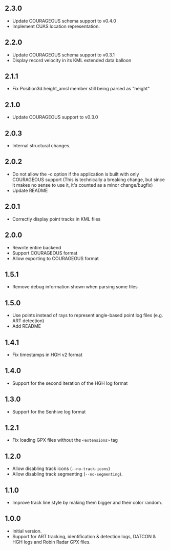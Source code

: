 ## 2.3.0
- Update COURAGEOUS schema support to v0.4.0
- Implement CUAS location representation.

## 2.2.0
- Update COURAGEOUS schema support to v0.3.1
- Display record velocity in its KML extended data balloon

## 2.1.1
- Fix Position3d.height_amsl member still being parsed as "height"

## 2.1.0
- Update COURAGEOUS support to v0.3.0

## 2.0.3
- Internal structural changes.

## 2.0.2
- Do not allow the -c option if the application is built with only COURAGEOUS support (This is technically a breaking change, but since it makes no sense to use it, it's counted as a minor change/bugfix)
- Update README

## 2.0.1
- Correctly display point tracks in KML files

## 2.0.0
- Rewrite entire backend
- Support COURAGEOUS format
- Allow exporting to COURAGEOUS format

## 1.5.1
- Remove debug information shown when parsing some files

## 1.5.0
- Use points instead of rays to represent angle-based point log files (e.g. ART detection)
- Add README

## 1.4.1
- Fix timestamps in HGH v2 format

## 1.4.0
- Support for the second iteration of the HGH log format

## 1.3.0
- Support for the Senhive log format

## 1.2.1
- Fix loading GPX files without the `<extensions>` tag

## 1.2.0
- Allow disabling track icons (`--no-track-icons`)
- Allow disabling track segmenting (`--no-segmenting`).

## 1.1.0
- Improve track line style by making them bigger and their color random.

## 1.0.0
- Initial version.
- Support for ART tracking, identification & detection logs, DATCON & HGH logs and Robin Radar GPX files.